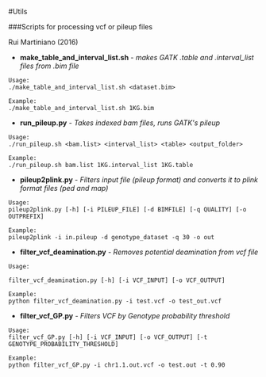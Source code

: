 #Utils

###Scripts for processing vcf or pileup files


Rui Martiniano (2016)



 - **make_table_and_interval_list.sh** - *makes GATK .table and .interval_list files from .bim file*
 
```
Usage:
./make_table_and_interval_list.sh <dataset.bim>

Example:
./make_table_and_interval_list.sh 1KG.bim 

```
 

  
 - **run_pileup.py** - *Takes indexed bam files, runs GATK's pileup*
```
Usage:
./run_pileup.sh <bam.list> <interval_list> <table> <output_folder>

Example:
./run_pileup.sh bam.list 1KG.interval_list 1KG.table
```



- **pileup2plink.py** - *Filters input file (pileup format) and converts it to plink format files (ped and map)*

```
Usage:
pileup2plink.py [-h] [-i PILEUP_FILE] [-d BIMFILE] [-q QUALITY] [-o OUTPREFIX]

Example:
pileup2plink -i in.pileup -d genotype_dataset -q 30 -o out

```



- **filter_vcf_deamination.py** - *Removes potential deamination from vcf file*
```
Usage:

filter_vcf_deamination.py [-h] [-i VCF_INPUT] [-o VCF_OUTPUT]

Example:
python filter_vcf_deamination.py -i test.vcf -o test_out.vcf

```



- **filter_vcf_GP.py** - *Filters VCF by Genotype probability threshold*
```
Usage:
filter_vcf_GP.py [-h] [-i VCF_INPUT] [-o VCF_OUTPUT] [-t GENOTYPE_PROBABILITY_THRESHOLD]

Example:
python filter_vcf_GP.py -i chr1.1.out.vcf -o test.out -t 0.90

```
